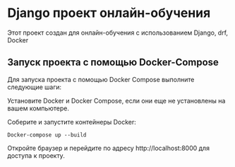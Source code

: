 # Django проект онлайн-обучения
Этот проект создан для онлайн-обучения с использованием Django, drf, Docker

## Запуск проекта с помощью Docker-Compose
Для запуска проекта с помощью Docker Compose выполните следующие шаги:

Установите Docker и Docker Compose, если они еще не установлены на вашем компьютере.

Соберите и запустите контейнеры Docker:

```
Docker-compose up --build
```

Откройте браузер и перейдите по адресу http://localhost:8000 для доступа к проекту.

